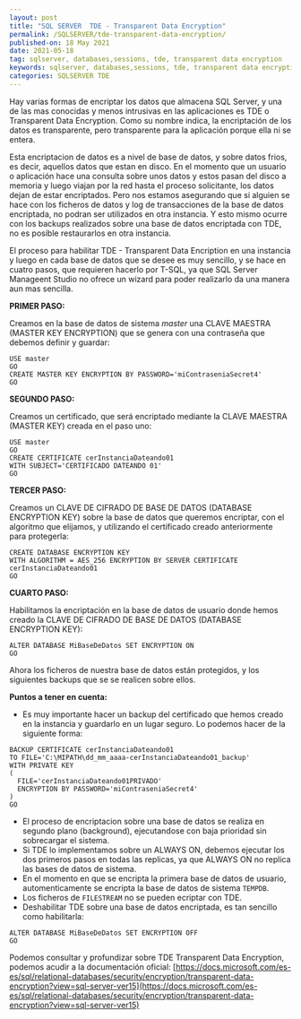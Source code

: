 ```yaml
---
layout: post
title: "SQL SERVER  TDE - Transparent Data Encryption"
permalink: /SQLSERVER/tde-transparent-data-encryption/
published-on: 18 May 2021
date: 2021-05-18
tag: sqlserver, databases,sessions, tde, transparent data encryption
keywords: sqlserver, databases,sessions, tde, transparent data encryption 
categories: SQLSERVER TDE
---
```


Hay varias formas de encriptar los datos que almacena SQL Server, y una de las mas conocidas y menos intrusivas en las aplicaciones es TDE o Transparent Data Encryption. Como su nombre indica, la encriptación de los datos es transparente, pero transparente para la aplicación porque ella ni se entera. 

Esta encriptacion de datos es a nivel de base de datos, y sobre datos frios, es decir, aquellos datos que estan en disco. En el momento que un usuario o aplicación hace una consulta sobre unos datos y estos pasan del disco a memoria y luego viajan por la red hasta el proceso solicitante, los datos dejan de estar encriptados.
Pero nos estamos asegurando que si alguien se hace con los ficheros de datos y log de transacciones de la base de datos encriptada, no podran ser utilizados en otra instancia. Y esto mismo ocurre con los backups realizados sobre una base de datos encriptada con TDE, no es posible restaurarlos en otra instancia.

El proceso para habilitar TDE - Transparent Data Encription en una instancia y luego en cada base de datos que se desee es muy sencillo, y se hace en cuatro pasos, que requieren hacerlo por T-SQL, ya que SQL Server Manageent Studio no ofrece un wizard para poder realizarlo da una manera aun mas sencilla.

**PRIMER PASO:**

Creamos en la base de datos de sistema *master* una CLAVE MAESTRA (MASTER KEY ENCRYPTION) que se genera con una contraseña que debemos definir y guardar:
~~~
USE master
GO
CREATE MASTER KEY ENCRYPTION BY PASSWORD='miContraseniaSecret4'
GO
~~~

**SEGUNDO PASO:**

Creamos un certificado, que será encriptado mediante la CLAVE MAESTRA (MASTER KEY) creada en el paso uno:
~~~
USE master
GO
CREATE CERTIFICATE cerInstanciaDateando01
WITH SUBJECT='CERTIFICADO DATEANDO 01'
GO
~~~

**TERCER PASO:**

Creamos un CLAVE DE CIFRADO DE BASE DE DATOS (DATABASE ENCRYPTION KEY) sobre la base de datos que queremos encriptar, con el algoritmo que elijamos, y utilizando el certificado creado anteriormente para protegerla:

~~~
CREATE DATABASE ENCRYPTION KEY
WITH ALGORITHM = AES_256 ENCRYPTION BY SERVER CERTIFICATE cerInstanciaDateando01
GO
~~~

**CUARTO PASO:**

Habilitamos la encriptación en la base de datos de usuario donde hemos creado la CLAVE DE CIFRADO DE BASE DE DATOS (DATABASE ENCRYPTION KEY):

~~~
ALTER DATABASE MiBaseDeDatos SET ENCRYPTION ON
GO
~~~

Ahora los ficheros de nuestra base de datos están protegidos, y los siguientes backups que se se realicen sobre ellos.

**Puntos a tener en cuenta:**

- Es muy importante hacer un backup del certificado que hemos creado en la instancia y guardarlo en un lugar seguro. Lo podemos hacer de la siguiente forma:
~~~
BACKUP CERTIFICATE cerInstanciaDateando01
TO FILE='C:\MIPATH\dd_mm_aaaa-cerInstanciaDateando01_backup'
WITH PRIVATE KEY
(
  FILE='cerInstanciaDateando01PRIVADO'
  ENCRYPTION BY PASSWORD='miContraseniaSecret4'
)
GO
~~~
- El proceso de encriptacion sobre una base de datos se realiza en segundo plano (background), ejecutandose con baja prioridad sin sobrecargar el sistema.
- Si TDE lo implementamos sobre un ALWAYS ON, debemos ejecutar los dos primeros pasos en todas las replicas, ya que ALWAYS ON no replica las bases de datos de sistema.
- En el momento en que se encripta la primera base de datos de usuario, automenticamente se encripta la base de datos de sistema `TEMPDB`.
- Los ficheros de `FILESTREAM` no se pueden ecriptar con TDE.
- Deshabilitar TDE sobre una base de datos encriptada, es tan sencillo como habilitarla:
 ~~~
ALTER DATABASE MiBaseDeDatos SET ENCRYPTION OFF
GO
~~~



Podemos consultar y profundizar sobre TDE Transparent Data Encryption, podemos acudir a la documentación oficial:
[https://docs.microsoft.com/es-es/sql/relational-databases/security/encryption/transparent-data-encryption?view=sql-server-ver15](https://docs.microsoft.com/es-es/sql/relational-databases/security/encryption/transparent-data-encryption?view=sql-server-ver15)

